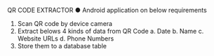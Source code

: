 
QR CODE EXTRACTOR
● Android application on below requirements
1. Scan QR code by device camera
2. Extract belows 4 kinds of data from QR Code
   a. Date
   b. Name
   c. Website URLs
   d. Phone Numbers
3. Store them to a database table

